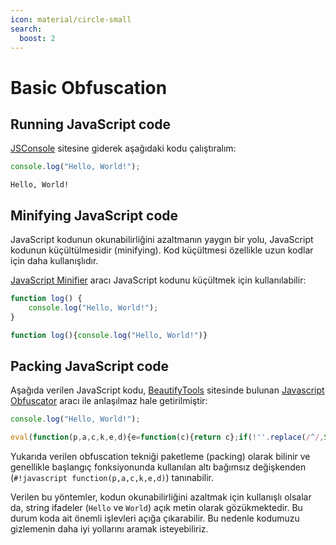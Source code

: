 ```yaml
---
icon: material/circle-small
search:
  boost: 2
---
```


# Basic Obfuscation

## Running JavaScript code

[JSConsole](https://jsconsole.com/) sitesine giderek aşağıdaki kodu çalıştıralım:

```javascript
console.log("Hello, World!");
```

```text title="Output"
Hello, World!
```

## Minifying JavaScript code

JavaScript kodunun okunabilirliğini azaltmanın yaygın bir yolu, JavaScript kodunun küçültülmesidir (minifying). Kod küçültmesi özellikle uzun kodlar için daha kullanışlıdır.

[JavaScript Minifier](https://www.toptal.com/developers/javascript-minifier) aracı JavaScript kodunu küçültmek için kullanılabilir:

```javascript
function log() {
    console.log("Hello, World!");
}
```

```javascript title="Output"
function log(){console.log("Hello, World!")}
```

## Packing JavaScript code

Aşağıda verilen JavaScript kodu, [BeautifyTools](https://beautifytools.com/) sitesinde bulunan [Javascript Obfuscator](https://beautifytools.com/javascript-obfuscator.php) aracı ile anlaşılmaz hale getirilmiştir:

```javascript
console.log("Hello, World!");
```

```javascript title="Output"
eval(function(p,a,c,k,e,d){e=function(c){return c};if(!''.replace(/^/,String)){while(c--){d[c]=k[c]||c}k=[function(e){return d[e]}];e=function(){return'\\w+'};c=1};while(c--){if(k[c]){p=p.replace(new RegExp('\\b'+e(c)+'\\b','g'),k[c])}}return p}('0.1("2, 3!");',4,4,'console|log|Hello|World'.split('|'),0,{}))
```

Yukarıda verilen obfuscation tekniği paketleme (packing) olarak bilinir ve genellikle başlangıç fonksiyonunda kullanılan altı bağımsız değişkenden (`#!javascript function(p,a,c,k,e,d)`) tanınabilir.

Verilen bu yöntemler, kodun okunabilirliğini azaltmak için kullanışlı olsalar da, string ifadeler (`Hello` ve `World`) açık metin olarak gözükmektedir. Bu durum koda ait önemli işlevleri açığa çıkarabilir. Bu nedenle kodumuzu gizlemenin daha iyi yollarını aramak isteyebiliriz.
